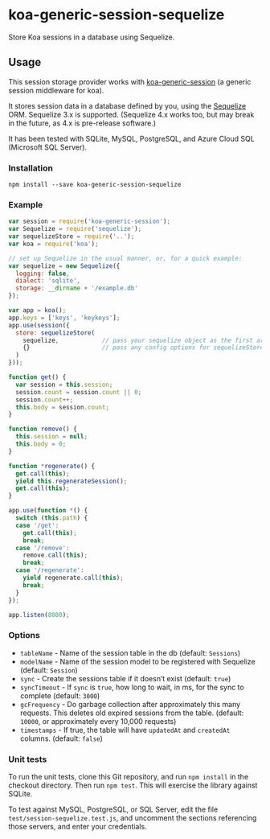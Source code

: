 # koa-generic-session-sequelize

Store Koa sessions in a database using Sequelize.

## Usage

This session storage provider works with [koa-generic-session](https://github.com/koajs/generic-session) (a generic session middleware for koa).

It stores session data in a database defined by you, using the [Sequelize](http://docs.sequelizejs.com/) ORM. Sequelize 3.x is supported. (Sequelize 4.x works too, but may break in the future, as 4.x is pre-release software.)

It has been tested with SQLite, MySQL, PostgreSQL, and Azure Cloud SQL (Microsoft SQL Server).

### Installation

`npm install --save koa-generic-session-sequelize`

### Example

```js
var session = require('koa-generic-session');
var Sequelize = require('sequelize');
var sequelizeStore = require('..');
var koa = require('koa');

// set up Sequelize in the usual manner, or, for a quick example:
var sequelize = new Sequelize({
  logging: false,
  dialect: 'sqlite',
  storage: __dirname + '/example.db'
});

var app = koa();
app.keys = ['keys', 'keykeys'];
app.use(session({
  store: sequelizeStore(
    sequelize,            // pass your sequelize object as the first arg
    {}                    // pass any config options for sequelizeStore as the second arg
  )
}));

function get() {
  var session = this.session;
  session.count = session.count || 0;
  session.count++;
  this.body = session.count;
}

function remove() {
  this.session = null;
  this.body = 0;
}

function *regenerate() {
  get.call(this);
  yield this.regenerateSession();
  get.call(this);
}

app.use(function *() {
  switch (this.path) {
  case '/get':
    get.call(this);
    break;
  case '/remove':
    remove.call(this);
    break;
  case '/regenerate':
    yield regenerate.call(this);
    break;
  }
});

app.listen(8080);
```

### Options

 - `tableName` - Name of the session table in the db (default: `Sessions`)
 - `modelName` - Name of the session model to be registered with Sequelize (default: `Session`)
 - `sync` - Create the sessions table if it doesn’t exist (default: `true`)
 - `syncTimeout` - If `sync` is `true`, how long to wait, in ms, for the sync to complete (default: `3000`)
 - `gcFrequency` - Do garbage collection after approximately this many requests. This deletes old expired sessions from the table. (default: `10000`, or approximately every 10,000 requests)
 - `timestamps` - If true, the table will have `updatedAt` and `createdAt` columns. (default: `false`)

### Unit tests

To run the unit tests, clone this Git repository, and run `npm install` in the checkout directory. Then run `npm test`. This will exercise the library against SQLite.

To test against MySQL, PostgreSQL, or SQL Server, edit the file `test/session-sequelize.test.js`, and uncomment the sections referencing those servers, and enter your credentials.
